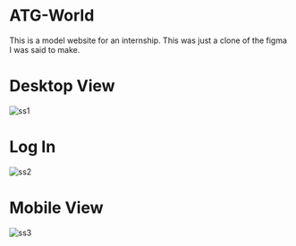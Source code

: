 # ATG-World
 This is a model website for an internship. This was just a clone of the figma I was said to make.
 

# Desktop View

 ![ss1](https://github.com/PriyoRaven/ATG-World/assets/102037811/b794ab51-8460-48b3-88b6-033cba492e09)
  
# Log In
 ![ss2](https://github.com/PriyoRaven/ATG-World/assets/102037811/d461469c-25c9-4d0f-8d0c-bb33aa4f1d4e)

# Mobile View
![ss3](https://github.com/PriyoRaven/ATG-World/assets/102037811/4bac39d9-be55-44e0-b78b-0b3734340132)
